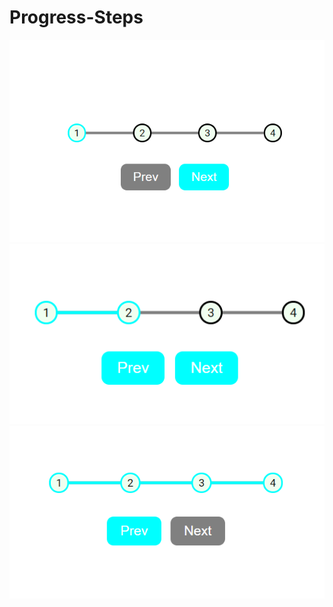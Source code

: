 # Progress-Steps
<img src="Images/img1.PNG" width=600px>
<img src="Images/img2.PNG" width=600px>
<img src="Images/img3.PNG" width=600px>
